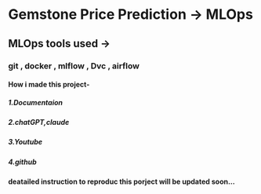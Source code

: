 # Gemstone Price Prediction -> MLOps

## MLOps tools used ->
### git , docker , mlflow , Dvc , airflow


#### How i made this project-
##### 1.Documentaion
##### 2.chatGPT,claude
##### 3.Youtube
##### 4.github 

 
 #### deatailed instruction to reproduc this porject will be updated soon...

